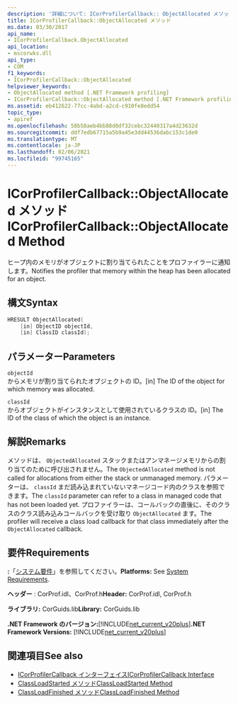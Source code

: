 ```yaml
---
description: '詳細について: ICorProfilerCallback:: ObjectAllocated メソッド'
title: ICorProfilerCallback::ObjectAllocated メソッド
ms.date: 03/30/2017
api_name:
- ICorProfilerCallback.ObjectAllocated
api_location:
- mscorwks.dll
api_type:
- COM
f1_keywords:
- ICorProfilerCallback::ObjectAllocated
helpviewer_keywords:
- ObjectAllocated method [.NET Framework profiling]
- ICorProfilerCallback::ObjectAllocated method [.NET Framework profiling]
ms.assetid: eb412622-77cc-4abd-a2cd-c910fe8edd54
topic_type:
- apiref
ms.openlocfilehash: 58b58aeb4bb88d0df32cebc32440317a4d23632d
ms.sourcegitcommit: ddf7edb67715a5b9a45e3dd44536dabc153c1de0
ms.translationtype: MT
ms.contentlocale: ja-JP
ms.lasthandoff: 02/06/2021
ms.locfileid: "99745165"
---
```

# <a name="icorprofilercallbackobjectallocated-method"></a><span data-ttu-id="31b85-103">ICorProfilerCallback::ObjectAllocated メソッド</span><span class="sxs-lookup"><span data-stu-id="31b85-103">ICorProfilerCallback::ObjectAllocated Method</span></span>

<span data-ttu-id="31b85-104">ヒープ内のメモリがオブジェクトに割り当てられたことをプロファイラーに通知します。</span><span class="sxs-lookup"><span data-stu-id="31b85-104">Notifies the profiler that memory within the heap has been allocated for an object.</span></span>  
  
## <a name="syntax"></a><span data-ttu-id="31b85-105">構文</span><span class="sxs-lookup"><span data-stu-id="31b85-105">Syntax</span></span>  
  
```cpp  
HRESULT ObjectAllocated(  
    [in] ObjectID objectId,  
    [in] ClassID classId);  
```  
  
## <a name="parameters"></a><span data-ttu-id="31b85-106">パラメーター</span><span class="sxs-lookup"><span data-stu-id="31b85-106">Parameters</span></span>  

 `objectId`  
 <span data-ttu-id="31b85-107">からメモリが割り当てられたオブジェクトの ID。</span><span class="sxs-lookup"><span data-stu-id="31b85-107">[in] The ID of the object for which memory was allocated.</span></span>  
  
 `classId`  
 <span data-ttu-id="31b85-108">からオブジェクトがインスタンスとして使用されているクラスの ID。</span><span class="sxs-lookup"><span data-stu-id="31b85-108">[in] The ID of the class of which the object is an instance.</span></span>  
  
## <a name="remarks"></a><span data-ttu-id="31b85-109">解説</span><span class="sxs-lookup"><span data-stu-id="31b85-109">Remarks</span></span>  

 <span data-ttu-id="31b85-110">メソッドは、 `ObjectedAllocated` スタックまたはアンマネージメモリからの割り当てのために呼び出されません。</span><span class="sxs-lookup"><span data-stu-id="31b85-110">The `ObjectedAllocated` method is not called for allocations from either the stack or unmanaged memory.</span></span> <span data-ttu-id="31b85-111">パラメーターは、 `classId` まだ読み込まれていないマネージコード内のクラスを参照できます。</span><span class="sxs-lookup"><span data-stu-id="31b85-111">The `classId` parameter can refer to a class in managed code that has not been loaded yet.</span></span> <span data-ttu-id="31b85-112">プロファイラーは、コールバックの直後に、そのクラスのクラス読み込みコールバックを受け取り `ObjectAllocated` ます。</span><span class="sxs-lookup"><span data-stu-id="31b85-112">The profiler will receive a class load callback for that class immediately after the `ObjectAllocated` callback.</span></span>  
  
## <a name="requirements"></a><span data-ttu-id="31b85-113">要件</span><span class="sxs-lookup"><span data-stu-id="31b85-113">Requirements</span></span>  

 <span data-ttu-id="31b85-114">**:**「[システム要件](../../get-started/system-requirements.md)」を参照してください。</span><span class="sxs-lookup"><span data-stu-id="31b85-114">**Platforms:** See [System Requirements](../../get-started/system-requirements.md).</span></span>  
  
 <span data-ttu-id="31b85-115">**ヘッダー** : CorProf.idl、CorProf.h</span><span class="sxs-lookup"><span data-stu-id="31b85-115">**Header:** CorProf.idl, CorProf.h</span></span>  
  
 <span data-ttu-id="31b85-116">**ライブラリ:** CorGuids.lib</span><span class="sxs-lookup"><span data-stu-id="31b85-116">**Library:** CorGuids.lib</span></span>  
  
 <span data-ttu-id="31b85-117">**.NET Framework のバージョン:**[!INCLUDE[net_current_v20plus](../../../../includes/net-current-v20plus-md.md)]</span><span class="sxs-lookup"><span data-stu-id="31b85-117">**.NET Framework Versions:** [!INCLUDE[net_current_v20plus](../../../../includes/net-current-v20plus-md.md)]</span></span>  
  
## <a name="see-also"></a><span data-ttu-id="31b85-118">関連項目</span><span class="sxs-lookup"><span data-stu-id="31b85-118">See also</span></span>

- [<span data-ttu-id="31b85-119">ICorProfilerCallback インターフェイス</span><span class="sxs-lookup"><span data-stu-id="31b85-119">ICorProfilerCallback Interface</span></span>](icorprofilercallback-interface.md)
- [<span data-ttu-id="31b85-120">ClassLoadStarted メソッド</span><span class="sxs-lookup"><span data-stu-id="31b85-120">ClassLoadStarted Method</span></span>](icorprofilercallback-classloadstarted-method.md)
- [<span data-ttu-id="31b85-121">ClassLoadFinished メソッド</span><span class="sxs-lookup"><span data-stu-id="31b85-121">ClassLoadFinished Method</span></span>](icorprofilercallback-classloadfinished-method.md)
